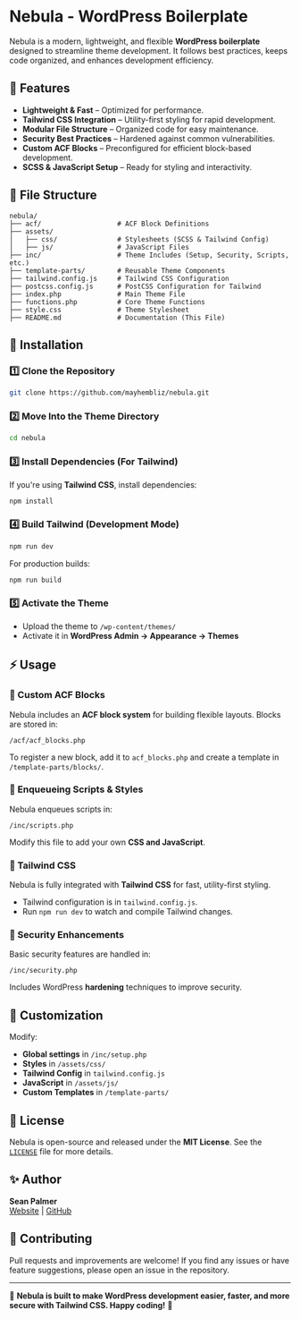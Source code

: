 # Nebula - WordPress Boilerplate

Nebula is a modern, lightweight, and flexible **WordPress boilerplate** designed to streamline theme development. It follows best practices, keeps code organized, and enhances development efficiency.

## 🚀 Features
- **Lightweight & Fast** – Optimized for performance.
- **Tailwind CSS Integration** – Utility-first styling for rapid development.
- **Modular File Structure** – Organized code for easy maintenance.
- **Security Best Practices** – Hardened against common vulnerabilities.
- **Custom ACF Blocks** – Preconfigured for efficient block-based development.
- **SCSS & JavaScript Setup** – Ready for styling and interactivity.

## 📁 File Structure
```
nebula/
├── acf/                   # ACF Block Definitions
├── assets/
│   ├── css/               # Stylesheets (SCSS & Tailwind Config)
│   ├── js/                # JavaScript Files
├── inc/                   # Theme Includes (Setup, Security, Scripts, etc.)
├── template-parts/        # Reusable Theme Components
├── tailwind.config.js     # Tailwind CSS Configuration
├── postcss.config.js      # PostCSS Configuration for Tailwind
├── index.php              # Main Theme File
├── functions.php          # Core Theme Functions
├── style.css              # Theme Stylesheet
├── README.md              # Documentation (This File)
```

## 📌 Installation
### 1️⃣ **Clone the Repository**
```sh
git clone https://github.com/mayhembliz/nebula.git
```
### 2️⃣ **Move Into the Theme Directory**
```sh
cd nebula
```
### 3️⃣ **Install Dependencies (For Tailwind)**
If you're using **Tailwind CSS**, install dependencies:
```sh
npm install
```

### 4️⃣ **Build Tailwind (Development Mode)**
```sh
npm run dev
```
For production builds:
```sh
npm run build
```

### 5️⃣ **Activate the Theme**
- Upload the theme to `/wp-content/themes/`
- Activate it in **WordPress Admin → Appearance → Themes**

## ⚡ Usage
### 🔹 Custom ACF Blocks
Nebula includes an **ACF block system** for building flexible layouts. Blocks are stored in:
```
/acf/acf_blocks.php
```
To register a new block, add it to `acf_blocks.php` and create a template in `/template-parts/blocks/`.

### 🔹 Enqueueing Scripts & Styles
Nebula enqueues scripts in:
```
/inc/scripts.php
```
Modify this file to add your own **CSS and JavaScript**.

### 🔹 Tailwind CSS
Nebula is fully integrated with **Tailwind CSS** for fast, utility-first styling.  
- Tailwind configuration is in `tailwind.config.js`.
- Run `npm run dev` to watch and compile Tailwind changes.

### 🔹 Security Enhancements
Basic security features are handled in:
```
/inc/security.php
```
Includes WordPress **hardening** techniques to improve security.

## 🎨 Customization
Modify:
- **Global settings** in `/inc/setup.php`
- **Styles** in `/assets/css/`
- **Tailwind Config** in `tailwind.config.js`
- **JavaScript** in `/assets/js/`
- **Custom Templates** in `/template-parts/`

## 📜 License
Nebula is open-source and released under the **MIT License**. See the [`LICENSE`](LICENSE) file for more details.

## ✨ Author
**Sean Palmer**  
[Website](https://seanp.co.uk) | [GitHub](https://github.com/mayhembliz)

## 🌟 Contributing
Pull requests and improvements are welcome! If you find any issues or have feature suggestions, please open an issue in the repository.

---

🚀 **Nebula is built to make WordPress development easier, faster, and more secure with Tailwind CSS. Happy coding!** 🎉
